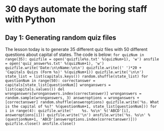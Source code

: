 # 30 days automate the boring staff with Python

## Day 1: Generating random quiz files
The lesson today is to generate 35 different quiz files with 50 different questions about capital of states. The code is below:
`for quizNum in range(35):
    quizfile = open('quizfile%s.txt' %(quizNum+1), 'w')
    ansfile = open('quiz_answer%s.txt' %(quizNum+1), 'w')
    quizfile.write('Date:\n\nName:\n\n')
    quizfile.write((' ')*20 + 'Capitals Quizs (Form %s)' %(quizNum+1))
    quizfile.write('\n\n')
    state_list = list(capitals.keys())
    random.shuffle(state_list)
    for questionNum in range(50):
        correctanswer = capitals[state_list[questionNum]]
        wronganswers = list(capitals.values())
        del wronganswers[wronganswers.index(correctanswer)]
        wronganswers = random.sample(wronganswers, 3)
        answeroptions = wronganswers + [correctanswer]
        random.shuffle(answeroptions)
        quizfile.write('%s. What is the capital of %s?' %(questionNum+1, state_list[questionNum]))
        for i in range(4):
            quizfile.write('    %s. %s\n' %('ABCD'[i], answeroptions[i]))
        quizfile.write('\n')
        ansfile.write('%s. %s\n' %(questionNum+1, 'ABCD'[answeroptions.index(correctanswer)]))
    quizfile.close()
    ansfile.close()`

